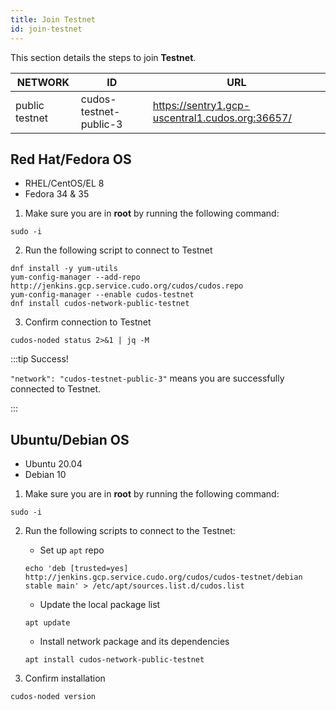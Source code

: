 ```yaml
---
title: Join Testnet
id: join-testnet
---
```


This section details the steps to join **Testnet**.

NETWORK | ID | URL
-----|------|-----
public testnet| cudos-testnet-public-3 |https://sentry1.gcp-uscentral1.cudos.org:36657/

## Red Hat/Fedora OS
* RHEL/CentOS/EL 8
* Fedora 34 & 35

1. Make sure you are in **root** by running the following command:

```shell
sudo -i
```

2. Run the following script to connect to Testnet 

```shell
dnf install -y yum-utils
yum-config-manager --add-repo http://jenkins.gcp.service.cudo.org/cudos/cudos.repo
yum-config-manager --enable cudos-testnet
dnf install cudos-network-public-testnet
```

3. Confirm connection to Testnet

```shell
cudos-noded status 2>&1 | jq -M 
```
:::tip Success!

`"network": "cudos-testnet-public-3"` means you are successfully connected to Testnet. 

:::

## Ubuntu/Debian OS
* Ubuntu 20.04
* Debian 10

1. Make sure you are in **root** by running the following command:

```shell
sudo -i
```

2. Run the following scripts to connect to the Testnet:

    * Set up `apt` repo

    ```shell
    echo 'deb [trusted=yes] http://jenkins.gcp.service.cudo.org/cudos/cudos-testnet/debian stable main' > /etc/apt/sources.list.d/cudos.list
    ```

    * Update the local package list

    ```shell
    apt update
    ```

    * Install network package and its dependencies

    ```shell
    apt install cudos-network-public-testnet
    ```

3. Confirm installation

```shell
cudos-noded version
```
